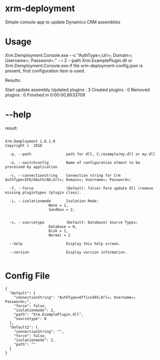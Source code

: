 # xrm-deployment

Simple console app to update Dynamics CRM assemblies 

# Usage

Xrm.Demployment.Console.exe --c "AuthType=<authOption>;Url=<crmurl>; Domain=<Domain>; Username=<User>; Password=<Password>;" --i 2 --path Xrm.ExamplePlugin.dll
or
Xrm.Demployment.Console.exe if file xrm-deployment-config.json is present, first configuration item is used.

 Results:
 
Start update assembly
Updated plugins : 3
Created plugins : 0
Removed plugins : 0
Finished in  0:00:00,6633709

# --help
result:
```

Xrm.Demployment 1.0.1.0
Copyright c  2018

  -p, --path                path for dll, C:/example/my.dll or my.dll

  -e, --switchconfig        Name of configuration elment to be processed by application

  -c, --connectionstring    Connection string for Crm AuthType=IFD/OAuth/AD;Url=; Domain=; Username=; Password=;

  -f, --force               (Default: false) fore update dll (remove missing plugintypes (plugin class).

  -i, --isolationmode       Isolation Mode:
                    None = 1,
                    Sandbox = 2,


  -s, --sourcetype          (Default: Database) Source Types:
                    Database = 0,
                    Disk = 1,
                    Normal = 2

  --help                    Display this help screen.

  --version                 Display version information.
  
```

# Config File 
```
{
  "Default": {
    "connectionString": "AuthType=Office365;Url=; Username=; Password=;",
    "force": false,
    "isolationmode": 2,
    "path": "Xrm.ExamplePlugin.dll",
    "sourcetype": 0
  },
  "Default2": {
    "connectionString": "",
    "force": false,
    "isolationmode": 2,
    "path": ""
  }
}
```
